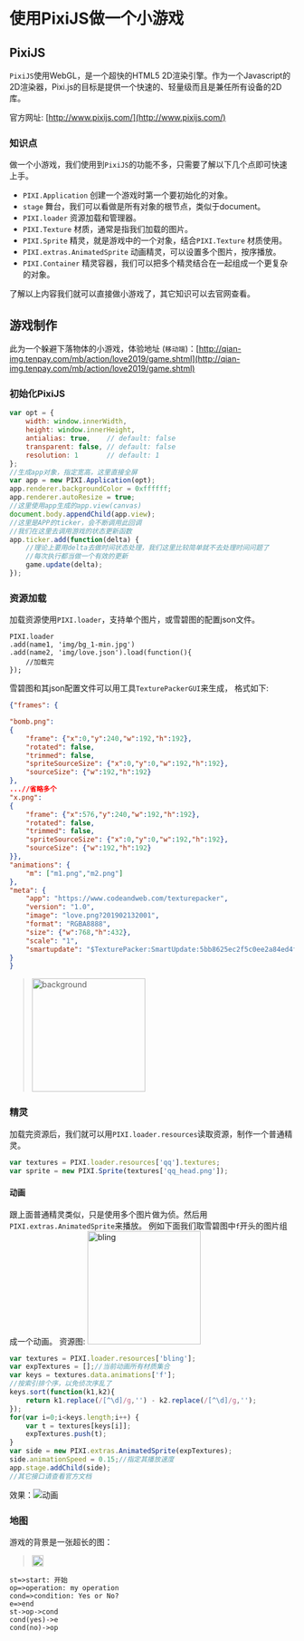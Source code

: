 # 使用PixiJS做一个小游戏
## PixiJS
`PixiJS`使用WebGL，是一个超快的HTML5 2D渲染引擎。作为一个Javascript的2D渲染器，Pixi.js的目标是提供一个快速的、轻量级而且是兼任所有设备的2D库。

官方网址: [http://www.pixijs.com/](http://www.pixijs.com/)

### 知识点
做一个小游戏，我们使用到`PixiJS`的功能不多，只需要了解以下几个点即可快速上手。

* `PIXI.Application` 创建一个游戏时第一个要初始化的对象。
* `stage` 舞台，我们可以看做是所有对象的根节点，类似于document。
* `PIXI.loader` 资源加载和管理器。
* `PIXI.Texture` 材质，通常是指我们加载的图片。
* `PIXI.Sprite` 精灵，就是游戏中的一个对象，结合`PIXI.Texture` 材质使用。
* `PIXI.extras.AnimatedSprite` 动画精灵，可以设置多个图片，按序播放。
* `PIXI.Container` 精灵容器，我们可以把多个精灵结合在一起组成一个更复杂的对象。

了解以上内容我们就可以直接做小游戏了，其它知识可以去官网查看。

## 游戏制作
此为一个躲避下落物体的小游戏，体验地址 (`移动端`)：[http://qian-img.tenpay.com/mb/action/love2019/game.shtml](http://qian-img.tenpay.com/mb/action/love2019/game.shtml)

### 初始化PixiJS
```javascript
var opt = {
    width: window.innerWidth,
    height: window.innerHeight,
    antialias: true,    // default: false
    transparent: false, // default: false
    resolution: 1       // default: 1
};
//生成app对象，指定宽高，这里直接全屏
var app = new PIXI.Application(opt);
app.renderer.backgroundColor = 0xffffff;
app.renderer.autoResize = true;
//这里使用app生成的app.view(canvas)
document.body.appendChild(app.view);
//这里是APP的ticker，会不断调用此回调
//我们在这里去调用游戏的状态更新函数
app.ticker.add(function(delta) {
    //理论上要用delta去做时间状态处理，我们这里比较简单就不去处理时间问题了
    //每次执行都当做一个有效的更新
    game.update(delta);
});
```

### 资源加载
加载资源使用`PIXI.loader`，支持单个图片，或雪碧图的配置json文件。
```
PIXI.loader
.add(name1, 'img/bg_1-min.jpg')
.add(name2, 'img/love.json').load(function(){
    //加载完
});
```
雪碧图和其json配置文件可以用工具`TexturePackerGUI`来生成，
格式如下:
```json
{"frames": {

"bomb.png":
{
	"frame": {"x":0,"y":240,"w":192,"h":192},
	"rotated": false,
	"trimmed": false,
	"spriteSourceSize": {"x":0,"y":0,"w":192,"h":192},
	"sourceSize": {"w":192,"h":192}
},
...//省略多个
"x.png":
{
	"frame": {"x":576,"y":240,"w":192,"h":192},
	"rotated": false,
	"trimmed": false,
	"spriteSourceSize": {"x":0,"y":0,"w":192,"h":192},
	"sourceSize": {"w":192,"h":192}
}},
"animations": {
	"m": ["m1.png","m2.png"]
},
"meta": {
	"app": "https://www.codeandweb.com/texturepacker",
	"version": "1.0",
	"image": "love.png?201902132001",
	"format": "RGBA8888",
	"size": {"w":768,"h":432},
	"scale": "1",
	"smartupdate": "$TexturePacker:SmartUpdate:5bb8625ec2f5c0ee2a84ed4f5a6ad212:f3955dc7846d47f763b8c969f5e7bed3:7f84f9b657b57037d77ff46252171049$"
}
}
```

> <img src="https://raw.githubusercontent.com/jiamao/pixigame/master/img/love.png" height="200px" alt="background"/>

### 精灵
加载完资源后，我们就可以用`PIXI.loader.resources`读取资源，制作一个普通精灵。
```javascript
var textures = PIXI.loader.resources['qq'].textures;
var sprite = new PIXI.Sprite(textures['qq_head.png']);
```
#### 动画

跟上面普通精灵类似，只是使用多个图片做为侦。然后用`PIXI.extras.AnimatedSprite`来播放。
例如下面我们取雪碧图中`f`开头的图片组成一个动画。
资源图: <img src="https://raw.githubusercontent.com/jiamao/pixigame/master/img/bling.png" height="200px" alt="bling"/>

```javascript
var textures = PIXI.loader.resources['bling'];
var expTextures = [];//当前动画所有材质集合
var keys = textures.data.animations['f'];
//按索引排个序，以免侦次序乱了
keys.sort(function(k1,k2){
    return k1.replace(/[^\d]/g,'') - k2.replace(/[^\d]/g,'');
});
for(var i=0;i<keys.length;i++) {
    var t = textures[keys[i]];
    expTextures.push(t);
}
var side = new PIXI.extras.AnimatedSprite(expTextures);
side.animationSpeed = 0.15;//指定其播放速度
app.stage.addChild(side);
//其它接口请查看官方文档
```
效果：![动画](https://raw.githubusercontent.com/jiamao/pixigame/master/img/demo/bling.gif)
### 地图
游戏的背景是一张超长的图： 
> <img src="https://raw.githubusercontent.com/jiamao/pixigame/master/img/bg.jpg" width="20px" alt="background"/>

```flow
st=>start: 开始
op=>operation: my operation
cond=>condition: Yes or No?
e=>end
st->op->cond
cond(yes)->e
cond(no)->op
```
